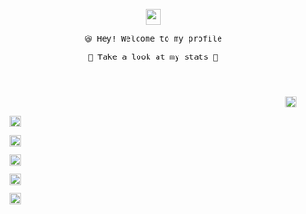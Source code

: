 <p align="center">
  <img src="https://user-images.githubusercontent.com/5679180/79618120-0daffb80-80be-11ea-819e-d2b0fa904d07.gif" width="27px">
  <br><br />
  <samp>
    😆 Hey! Welcome to my profile
    <br />
    <br />🍉 Take a look at my stats  🌱
    <br />
    <br />
  </samp>


</p>

<br />

<p align="right">
<a><img height="20" alt="React" src="https://img.shields.io/badge/-React-45b8d8?style=flat-square&logo=react&logoColor=white" /></a>

<a><img height="20" alt="TypeScript" src="https://img.shields.io/badge/-TypeScript-007ACC?style=flat-square&logo=typescript&logoColor=white" /></a>

<a><img height="20" alt="Docker" src="https://img.shields.io/badge/-Docker-46a2f1?style=flat-square&logo=docker&logoColor=white" /></a>

<a><img height="20" alt="MongoDB" src="https://img.shields.io/badge/-MongoDB-13aa52?style=flat-square&logo=mongodb&logoColor=white" /></a>

<a><img height="20" alt="Nodejs" src="https://img.shields.io/badge/-Nodejs-43853d?style=flat-square&logo=Node.js&logoColor=white" /></a>

<a><img height="20" alt="html5" src="https://img.shields.io/badge/-HTML5-E34F26?style=flat-square&logo=html5&logoColor=white" /></a>
</p>

<!--
**ZihaoLiu0927/ZihaoLiu0927** is a ✨ _special_ ✨ repository because its `README.md` (this file) appears on your GitHub profile.

Here are some ideas to get you started:

- 🔭 I’m currently working on ...
- 🌱 I’m currently learning ...
- 👯 I’m looking to collaborate on ...
- 🤔 I’m looking for help with ...
- 💬 Ask me about ...
- 📫 How to reach me: ...
- 😄 Pronouns: ...
- ⚡ Fun fact: ...
-->
